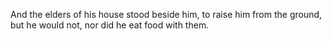 And the elders of his house stood beside him, to raise him from the ground, but he would not, nor did he eat food with them.
